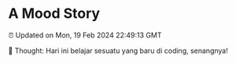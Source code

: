 # A Mood Story

⏰ Updated on Mon, 19 Feb 2024 22:49:13 GMT

💭 Thought: Hari ini belajar sesuatu yang baru di coding, senangnya!


